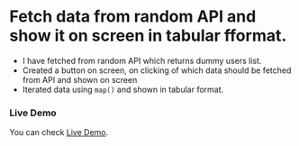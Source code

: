 # Fetch data from random API and show it on screen in tabular fformat.

- I have fetched from random API which returns dummy users list.
- Created a button on screen, on clicking of which data should be fetched from API and shown on screen
- Iterated data using `map()` and shown in tabular format.

### Live Demo

You can check [Live Demo](https://codesandbox.io/s/awesome-jasper-q236tx?file=/src/App.js:0-1286).
